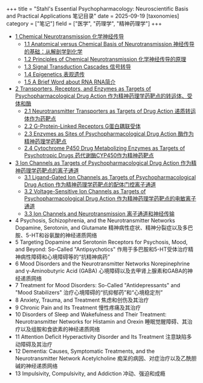 +++
title = "Stahl's Essential Psychopharmacology: Neuroscientific Basis and Practical Applications 笔记目录"
date = 2025-09-19
[taxonomies]
category = ["笔记"]
field = ["医学", "药理学", "精神药理学"]
+++

* [1 Chemical Neurotransmission 化学神经传导](/blog/20250919-psychopharmacology-note-chapter-1)
    * [1.1 Anatomical versus Chemical Basis of Neurotransmission 神经传导的基础：从解剖学到化学](/blog/20250919-psychopharmacology-note-chapter-1/#1-1-anatomical-versus-chemical-basis-of-neurotransmission-shen-jing-chuan-dao-de-ji-chu-cong-jie-pou-xue-dao-hua-xue)
    * [1.2 Principles of Chemical Neurotransmission 化学神经传导的原理](/blog/20250919-psychopharmacology-note-chapter-1/#1-2-principles-of-chemical-neurotransmission-hua-xue-shen-jing-chuan-dao-de-yuan-li)
    * [1.3 Signal Transduction Cascades 信号转导](/blog/20250919-psychopharmacology-note-chapter-1/#1-3-signal-transduction-cascades-xin-hao-zhuan-dao)
    * [1.4 Epigenetics 表观遗传](/blog/20250919-psychopharmacology-note-chapter-1/#1-4-epigenetics-biao-guan-yi-chuan)
    * [1.5 A Brief Word about RNA RNA简介](/blog/20250919-psychopharmacology-note-chapter-1/#1-5-a-brief-word-about-rna-rnajian-jie)
* [2 Transporters, Receptors, and Enzymes as Targets of Psychopharmacological Drug Action 作为精神药理学药靶点的转运体、受体和酶](/blog/20250919-psychopharmacology-note-chapter-2)
    * [2.1 Neurotransmitter Transporters as Targets of Drug Action 递质转运体作为药靶点](/blog/20250919-psychopharmacology-note-chapter-2/#2-1-neurotransmitter-transporters-as-targets-of-drug-action-di-zhi-zhuan-yun-ti-zuo-wei-yao-ba-dian)
    * [2.2 G-Protein-Linked Receptors G蛋白耦联受体](/blog/20250919-psychopharmacology-note-chapter-2/#2-2-g-protein-linked-receptors-gdan-bai-ou-lian-shou-ti)
    * [2.3 Enzymes as Sites of Psychopharmacological Drug Action 酶作为精神药理学药靶点](/blog/20250919-psychopharmacology-note-chapter-2/#2-3-enzymes-as-sites-of-psychopharmacological-drug-action-mei-zuo-wei-jing-shen-yao-li-xue-yao-ba-dian)
    * [2.4 Cytochrome P450 Drug Metabolizing Enzymes as Targets of Psychotropic Drugs 药代谢酶CYP450作为精神药靶点](/blog/20250919-psychopharmacology-note-chapter-2/#2-4-cytochrome-p450-drug-metabolizing-enzymes-as-targets-of-psychotropic-drugs-yao-dai-xie-mei-cyp450zuo-wei-jing-shen-yao-ba-dian)
* [3 Ion Channels as Targets of Psychopharmacological Drug Action 作为精神药理学药靶点的离子通道](/blog/20251021-psychopharmacology-note-chapter-3/)
    * [3.1 Ligand-Gated Ion Channels as Targets of Psychopharmacological Drug Action 作为精神药理学药靶点的配体门控离子通道](/20251021-psychopharmacology-note-chapter-3/#3-1-ligand-gated-ion-channels-as-targets-of-psychopharmacological-drug-action-zuo-wei-jing-shen-yao-li-xue-yao-ba-dian-de-pei-ti-men-kong-chi-zi-tong-dao)
    * [3.2 Voltage-Sensitive Ion Channels as Targets of Psychopharmacological Drug Action 作为精神药理学药靶点的电敏离子通道](/blog/20251021-psychopharmacology-note-chapter-3/#3-2-voltage-sensitive-ion-channels-as-targets-of-psychopharmacological-drug-action-zuo-wei-jing-shen-yao-li-xue-yao-ba-dian-de-dian-min-chi-zi-tong-dao)
    * [3.3 Ion Channels and Neurotransmission 离子通道和神经传输](/blog/20251021-psychopharmacology-note-chapter-3/#3-3-ion-channels-and-neurotransmission-chi-zi-tong-dao-he-shen-jing-chuan-shu)
* 4 Psychosis, Schizophrenia, and the Neurotransmitter Networks Dopamine, Serotonin, and Glutamate 精神病性症状、精神分裂症以及多巴胺、5-HT和谷氨酸的神经递质网络
* 5 Targeting Dopamine and Serotonin Receptors for Psychosis, Mood, and Beyond: So-Called "Antipsychotics" 作用于多巴胺和5-HT受体治疗精神病性障碍和心境障碍等的“抗精神病药”
* 6 Mood Disorders and the Neurotransmitter Networks Norepinephrine and γ-Aminobutyric Acid (GABA) 心境障碍以及去甲肾上腺素和GABA的神经递质网络
* 7 Treatment for Mood Disorders: So-Called "Antidepressants" and "Mood Stabilizers" 治疗心境障碍的“抗抑郁药”和“心境稳定剂”
* 8 Anxiety, Trauma, and Treatment 焦虑和创伤及其治疗
* 9 Chronic Pain and Its Treatment 慢性疼痛及其治疗
* 10 Disorders of Sleep and Wakefulness and Their Treatment: Neurotransmitter Networks for Histamin and Orexin 睡眠觉醒障碍、其治疗以及组胺和食欲素的神经递质网络
* 11 Attention Deficit Hyperactivity Disorder and Its Treatment 注意缺陷多动障碍及其治疗
* 12 Dementia: Causes, Symptomatic Treatments, and the Neurotransmitter Network Acetylcholine 痴呆的病因、对症治疗以及乙酰胆碱的神经递质网络
* 13 Impulsivity, Compulsivity, and Addiction 冲动、强迫和成瘾

